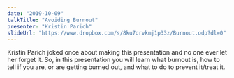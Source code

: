 ```yaml
---
date: "2019-10-09"
talkTitle: "Avoiding Burnout"
presenter: "Kristin Parich"
slideUrl: "https://www.dropbox.com/s/8ku7orvkmj1p33z/Burnout.odp?dl=0"
---
```


Kristin Parich joked once about making this presentation and no one ever let her forget it. So, in this presentation you will learn what burnout is, how to tell if you are, or are getting burned out, and what to do to prevent it/treat it.